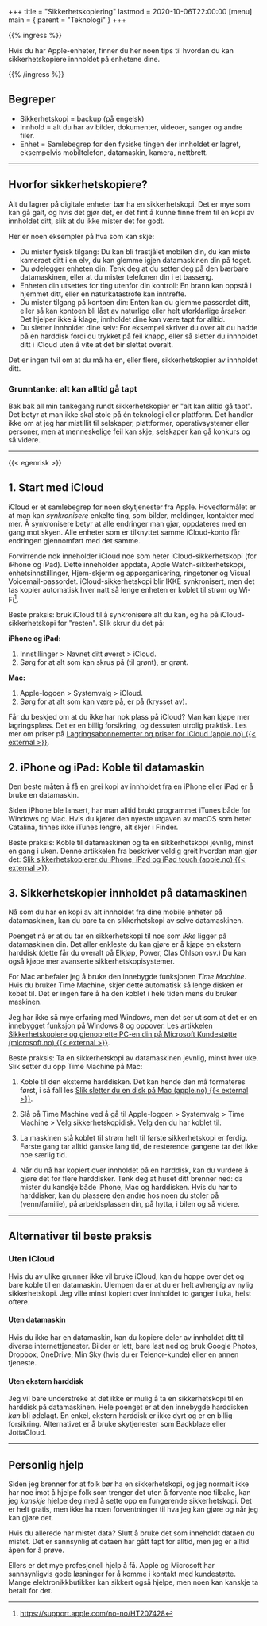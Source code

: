 +++
title = "Sikkerhetskopiering"
lastmod = 2020-10-06T22:00:00
[menu]
main = { parent = "Teknologi" }
+++

{{% ingress %}}

Hvis du har Apple-enheter, finner du her noen tips til hvordan du kan sikkerhetskopiere innholdet
på enhetene dine.

{{% /ingress %}}

## Begreper

- Sikkerhetskopi = backup (på engelsk)
- Innhold = alt du har av bilder, dokumenter, videoer, sanger og andre filer.
- Enhet = Samlebegrep for den fysiske tingen der innholdet er lagret,
  eksempelvis mobiltelefon, datamaskin, kamera, nettbrett.

***

## Hvorfor sikkerhetskopiere?

Alt du lagrer på digitale enheter bør ha en sikkerhetskopi. Det er mye som kan
gå galt, og hvis det gjør det, er det fint å kunne finne frem til en kopi av
innholdet ditt, slik at du ikke mister det for godt.

Her er noen eksempler på hva som kan skje:

- Du mister fysisk tilgang: Du kan bli frastjålet mobilen din, du kan miste
  kameraet ditt i en elv, du kan glemme igjen datamaskinen din på toget.
- Du ødelegger enheten din: Tenk deg at du setter deg på den bærbare
  datamaskinen, eller at du mister telefonen din i et basseng.
- Enheten din utsettes for ting utenfor din kontroll: En brann kan oppstå i
  hjemmet ditt, eller en naturkatastrofe kan inntreffe.
- Du mister tilgang på kontoen din: Enten kan du glemme passordet ditt, eller så
  kan kontoen bli låst av naturlige eller helt uforklarlige årsaker. Det hjelper
  ikke å klage, innholdet dine kan være tapt for alltid.
- Du sletter innholdet dine selv: For eksempel skriver du over alt du hadde på
  en harddisk fordi du trykket på feil knapp, eller så sletter du innholdet ditt
  i iCloud uten å vite at det bir slettet overalt.

Det er ingen tvil om at du må ha en, eller flere, sikkerhetskopier av innholdet ditt.

### Grunntanke: alt kan alltid gå tapt  

Bak bak all min tankegang rundt sikkerhetskopier er "alt kan alltid gå tapt". Det betyr at man
ikke skal stole på én teknologi eller plattform. Det handler ikke om at jeg har mistillit til
selskaper, plattformer, operativsystemer eller personer, men at menneskelige feil kan skje,
selskaper kan gå konkurs og så videre.
***
{{< egenrisk >}}

## 1. Start med iCloud

iCloud er et samlebegrep for noen skytjenester fra Apple. Hovedformålet er at man kan
*synkronisere* enkelte ting, som bilder, meldinger, kontakter med mer. Å synkronisere betyr at
alle endringer man gjør, oppdateres med en gang mot skyen. Alle enheter som er tilknyttet samme
iCloud-konto får endringen gjennomført med det samme.

Forvirrende nok inneholder iCloud noe som heter iCloud-sikkerhetskopi (for iPhone og iPad). Dette
inneholder appdata, Apple Watch-sikkerhetskopi, enhetsinnstillinger, Hjem-skjerm og
apporganisering, ringetoner og Visual Voicemail-passordet. iCloud-sikkerhetskopi blir IKKE
synkronisert, men det tas kopier automatisk hver natt så lenge enheten er koblet til strøm og
Wi-Fi[^icloudbackup].

Beste praksis: bruk iCloud til å synkronisere alt du kan, og ha på iCloud-sikkerhetskopi for
"resten". Slik skrur du det på:

**iPhone og iPad:**  

1. Innstillinger > Navnet ditt øverst > iCloud.
2. Sørg for at alt som kan skrus på (til grønt), er grønt.

**Mac:**  

1. Apple-logoen > Systemvalg > iCloud.
2. Sørg for at alt som kan være på, er på (krysset av).

Får du beskjed om at du ikke har nok plass på iCloud? Man kan kjøpe mer lagringsplass. Det er en
billig forsikring, og dessuten utrolig praktisk. Les mer om priser på [Lagringsabonnementer og
priser for iCloud (apple.no) {{< external >}}](https://support.apple.com/no-no/HT201238).

## 2. iPhone og iPad: Koble til datamaskin

Den beste måten å få en grei kopi av innholdet fra en iPhone eller iPad er å bruke en datamaskin.

Siden iPhone ble lansert, har man alltid brukt programmet iTunes både for Windows og Mac. Hvis du
kjører den nyeste utgaven av macOS som heter Catalina, finnes ikke iTunes lengre, alt skjer i
Finder.

Beste praksis: Koble til datamaskinen og ta en sikkerhetskopi jevnlig, minst en gang i uken.
Denne artikkelen fra beskriver veldig greit hvordan man gjør det: [Slik sikkerhetskopierer du
iPhone, iPad og iPad touch (apple.no) {{< external >}}](https://support.apple.com/no-no/HT203977#computer).

## 3. Sikkerhetskopier innholdet på datamaskinen

Nå som du har en kopi av alt innholdet fra dine mobile enheter på datamaskinen, kan du bare ta en
sikkerhetskopi av selve datamaskinen.

Poenget nå er at du tar en sikkerhetskopi til noe som _ikke_ ligger på datamaskinen din. Det
aller enkleste du kan gjøre er å kjøpe en ekstern harddisk (dette får du overalt på Elkjøp,
Power, Clas Ohlson osv.) Du kan også kjøpe mer avanserte sikkerhetskopisystemer.

For Mac anbefaler jeg å bruke den innebygde funksjonen *Time Machine*. Hvis du bruker Time
Machine, skjer dette automatisk så lenge disken er kobet til. Det er ingen fare å ha den koblet i
hele tiden mens du bruker maskinen.

Jeg har ikke så mye erfaring med Windows, men det ser ut som at det er en innebygget funksjon på
Windows 8 og oppover. Les artikkelen [Sikkerhetskopiere og gjenoprette PC-en din på Microsoft
Kundestøtte
(microsoft.no) {{< external >}}](https://support.microsoft.com/nb-no/help/17127/windows-back-up-restore).

Beste praksis: Ta en sikkerhetskopi av datamaskinen jevnlig, minst hver uke. Slik setter du opp
Time Machine på Mac:

1. Koble til den eksterne harddisken. Det kan hende den må formateres først, i så fall les [Slik
   sletter du en disk på Mac (apple.no) {{< external >}}](https://support.apple.com/no-no/HT208496).

2. Slå på Time Machine ved å gå til Apple-logoen > Systemvalg > Time Machine > Velg
   sikkerhetskopidisk. Velg den du har koblet til.

3. La maskinen stå koblet til strøm helt til første sikkerhetskopi er ferdig. Første gang tar
   alltid ganske lang tid, de resterende gangene tar det ikke noe særlig tid.

4. Når du nå har kopiert over innholdet på en harddisk, kan du vurdere å gjøre det for flere
   harddisker. Tenk deg at huset ditt brenner ned: da mister du kanskje både iPhone, Mac og
   harddisken. Hvis du har to harddisker, kan du plassere den andre hos noen du stoler på
   (venn/familie), på arbeidsplassen din, på hytta, i bilen og så videre.

***

## Alternativer til beste praksis

### Uten iCloud

Hvis du av ulike grunner ikke vil bruke iCloud, kan du hoppe over det og bare koble til en
datamaskin. Ulempen da er at du er helt avhengig av nylig sikkerhetskopi. Jeg ville minst kopiert
over innholdet to ganger i uka, helst oftere.

#### Uten datamaskin

Hvis du ikke har en datamaskin, kan du kopiere deler av innholdet ditt til diverse
internettjenester. Bilder er lett, bare last ned og bruk Google Photos, Dropbox, OneDrive, Min
Sky (hvis du er Telenor-kunde) eller en annen tjeneste.

#### Uten ekstern harddisk

Jeg vil bare understreke at det ikke er mulig å ta en sikkerhetskopi til en harddisk på
datamaskinen. Hele poenget er at den innebygde harddisken *kan* bli ødelagt. En enkel, ekstern
harddisk er ikke dyrt og er en billig forsikring. Alternativet er å bruke skytjenester som
Backblaze eller JottaCloud.

***

## Personlig hjelp

Siden jeg brenner for at folk bør ha en sikkerhetskopi, og jeg normalt ikke har noe imot å hjelpe
folk som trenger det uten å forvente noe tilbake, kan jeg *kanskje* hjelpe deg med å sette opp en
fungerende sikkerhetskopi. Det er helt gratis, men ikke ha noen forventninger til hva jeg kan
gjøre og når jeg kan gjøre det.

Hvis du allerede har mistet data? Slutt å bruke det som inneholdt dataen du mistet. Det er
sannsynlig at dataen har gått tapt for alltid, men jeg er alltid åpen for å prøve.

Ellers er det mye profesjonell hjelp å få. Apple og Microsoft har sannsynligvis gode løsninger
for å komme i kontakt med kundestøtte. Mange elektronikkbutikker kan sikkert også hjelpe, men
noen kan kanskje ta betalt for det.

[^icloudbackup]: https://support.apple.com/no-no/HT207428
